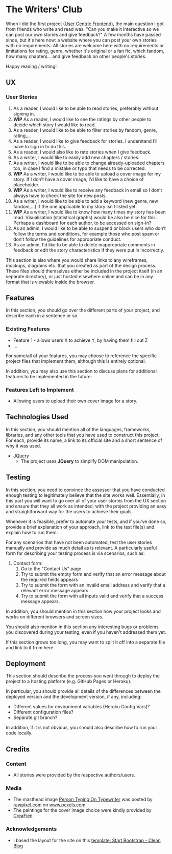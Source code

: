 # The Writers' Club

When I did the first project ([User Centric Frontend](https://wings30306.github.io/WingsBookClub/)), the main question I got from friends who write and read was: "Can you make it interactive so we can post our own stories and give feedback?" A few months have passed since, but it's here now: a website where you can post your own stories with no requirements: All stories are welcome here with no requirements or limitations for rating, genre, whether it's original or a fan fic, which fandom, how many chapters... and give feedback on other people's stories.

Happy reading / writing!
 
## UX
 


### User Stories
1.	As a reader, I would like to be able to read stories, preferably without signing in.
2.	**WIP** As a reader, I would like to see the ratings by other people to decide which story I would like to read.
4.	As a reader, I would like to be able to filter stories by fandom, genre, rating,…
5.	As a reader, I would like to give feedback for stories. I understand I’ll have to sign in to do this.
6.	As a reader, I would also like to rate stories when I give feedback.
7.	As a writer, I would like to easily add new chapters / stories.
8.	As a writer, I would like to be able to change already-uploaded chapters too, in case I find a mistake or typo that needs to be corrected.
9.	**WIP** As a writer, I would like to be able to upload a cover image for my story. If I don’t have a cover image, I'd like to have a choice of placeholder.
1.	**WIP** As a writer, I would like to receive any feedback in email so I don’t always have to check the site for new posts.
1.	As a writer, I would like to be able to add a keyword (new genre, new fandom,…) if the one applicable to my story isn’t listed yet.
1.	**WIP** As a writer, I would like to know how many times my story has been read. Visualisation (statistical graphs)  would be also be  nice for this. Perhaps a dashboard for each author, to be accessed on sign-in?
1.	As an admin, I would like to be able to suspend or block users who don’t follow the terms and conditions, for example those who post spam or don’t follow the guidelines for appropriate conduct.
1. As an admin, I'd like to be able to delete inappropriate comments in feedback or edit the story characteristics if they were put in incorrectly.


This section is also where you would share links to any wireframes, mockups, diagrams etc. that you created as part of the design process. These files should themselves either be included in the project itself (in an separate directory), or just hosted elsewhere online and can be in any format that is viewable inside the browser.

## Features

In this section, you should go over the different parts of your project, and describe each in a sentence or so.
 
### Existing Features
- Feature 1 - allows users X to achieve Y, by having them fill out Z
- ...

For some/all of your features, you may choose to reference the specific project files that implement them, although this is entirely optional.

In addition, you may also use this section to discuss plans for additional features to be implemented in the future:

### Features Left to Implement
- Allowing users to upload their own cover image for a story.

## Technologies Used

In this section, you should mention all of the languages, frameworks, libraries, and any other tools that you have used to construct this project. For each, provide its name, a link to its official site and a short sentence of why it was used.

- [JQuery](https://jquery.com)
    - The project uses **JQuery** to simplify DOM manipulation.


## Testing

In this section, you need to convince the assessor that you have conducted enough testing to legitimately believe that the site works well. Essentially, in this part you will want to go over all of your user stories from the UX section and ensure that they all work as intended, with the project providing an easy and straightforward way for the users to achieve their goals.

Whenever it is feasible, prefer to automate your tests, and if you've done so, provide a brief explanation of your approach, link to the test file(s) and explain how to run them.

For any scenarios that have not been automated, test the user stories manually and provide as much detail as is relevant. A particularly useful form for describing your testing process is via scenarios, such as:

1. Contact form:
    1. Go to the "Contact Us" page
    2. Try to submit the empty form and verify that an error message about the required fields appears
    3. Try to submit the form with an invalid email address and verify that a relevant error message appears
    4. Try to submit the form with all inputs valid and verify that a success message appears.

In addition, you should mention in this section how your project looks and works on different browsers and screen sizes.

You should also mention in this section any interesting bugs or problems you discovered during your testing, even if you haven't addressed them yet.

If this section grows too long, you may want to split it off into a separate file and link to it from here.

## Deployment

This section should describe the process you went through to deploy the project to a hosting platform (e.g. GitHub Pages or Heroku).

In particular, you should provide all details of the differences between the deployed version and the development version, if any, including:
- Different values for environment variables (Heroku Config Vars)?
- Different configuration files?
- Separate git branch?

In addition, if it is not obvious, you should also describe how to run your code locally.


## Credits

### Content
- All stories were provided by the respective authors/users.

### Media
- The masthead image [Person Typing On Typewriter](https://www.pexels.com/photo/person-typing-on-typewriter-958164/) was posted by [rawpixel.com](https://www.pexels.com/@rawpixel) on www.pexels.com.
- The paintings for the cover image choice were kindly provided by [CreaFien](https://www.facebook.com/pages/category/Fictional-Character/Crea-Fien-1600059000229210/)

### Acknowledgements

- I based the layout for the site on this [template: Start Bootstrap - Clean Blog](https://startbootstrap.com/template-overviews/clean-blog/)